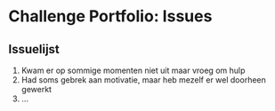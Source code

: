 # Challenge Portfolio: Issues

## Issuelijst

1. Kwam er op sommige momenten niet uit maar vroeg om hulp
2. Had soms gebrek aan motivatie, maar heb mezelf er wel doorheen gewerkt
3. ...